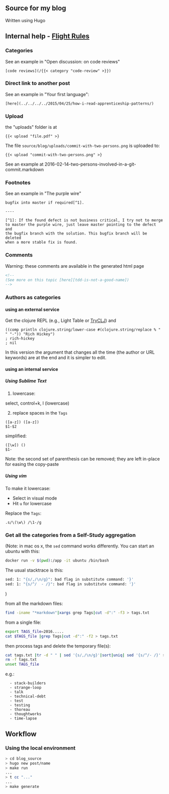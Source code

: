 ## Source for my blog

Written using Hugo

## Internal help - [Flight Rules](https://github.com/k88hudson/git-flight-rules#what-are-flight-rules)

### Categories

See an example in "Open discussion: on code reviews"

````
[code reviews](/{{< category "code-review" >}})
````

### Direct link to another post

See an example in "Your first language":

````
[here](../../../../2015/04/25/how-i-read-apprenticeship-patterns/) 
````

### Upload

the "uploads" folder is at 

```
{{< upload "file.pdf" >} 
```

The file ``source/blog/uploads/commit-with-two-persons.png`` is uploaded to:

```
{{< upload "commit-with-two-persons.png" >} 
```

See an example at 2016-02-14-two-persons-involved-in-a-git-commit.markdown

### Footnotes

See an example in "The purple wire"

````
bugfix into master if required[^1].

----

[^1]: If the found defect is not business critical, I try not to merge
to master the purple wire, just leave master pointing to the defect and
the bugfix branch with the solution. This bugfix branch will be deleted
when a more stable fix is found.
````


### Comments

Warning: these comments are available in the generated html page

````html
<!-- 
(See more on this topic [here][tdd-is-not-a-good-name])
-->
````

### Authors as categories

#### using an external service

Get the clojure REPL (e.g., Light Table or [TryCLJ](http://www.tryclj.com/)) and 

````
((comp println clojure.string/lower-case #(clojure.string/replace % " " "-")) "Rich Hickey")
; rich-hickey
; nil
````

In this version the argument that changes all the time (the author or URL keywords) are at the end and it is simpler to edit.

#### using an internal service

##### Using Sublime Text

1. lowercase:

  select, control+k, l (lowercase)

2. replace spaces in the `Tags`

```
([a-z]) ([a-z])
$1-$2
```

simplified:

```
([\w]) ()
$1-
```

Note: the second set of parenthesis can be removed; they are left in-place for easing the copy-paste

##### Using vim

To make it lowercase:

  * Select in visual mode
  * Hit `u` for lowercase

Replace the `Tags`:

```
.s/\(\w\) /\1-/g
```


### Get all the categories from a Self-Study aggregation

(Note: in mac os x, the ``sed`` command works differently. You can start an ubuntu with this:

```bash
docker run -v $(pwd):/app -it ubuntu /bin/bash
```

The usual stacktrace is this:

```bash
sed: 1: "{s/,/\n/g}": bad flag in substitute command: '}'
sed: 1: "{s/^/  - /}": bad flag in substitute command: '}'
```
)

from all the markdown files:

```bash
find -iname "*markdown"|xargs grep Tags|cut -d":" -f3 > tags.txt
```

from a single file:
```bash
export TAGS_file=2016.....
cat $TAGS_file |grep Tags|cut -d":" -f2 > tags.txt
```

then process tags and delete the temporary file(s):
```bash
cat tags.txt |tr -d " " | sed '{s/,/\n/g}'|sort|uniq| sed '{s/^/- /}' >> $TAGS_file
rm -f tags.txt
unset TAGS_file
```

e.g.:

```
  - stack-builders
  - strange-loop
  - talk
  - technical-debt
  - test
  - testing
  - thoreau
  - thoughtworks
  - time-lapse
```

## Workflow

### Using the local environment

```bash
> cd blog_source
> hugo new post/name
> make run
...
> t cc "..."
...
> make generate
```

